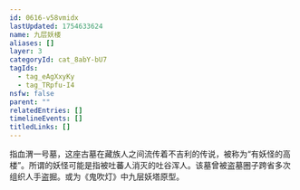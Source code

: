 ```yaml
---
id: 0616-v58vmidx
lastUpdated: 1754633624
name: 九层妖楼
aliases: []
layer: 3
categoryId: cat_8abY-bU7
tagIds:
  - tag_eAgXxyKy
  - tag_TRpfu-I4
nsfw: false
parent: ""
relatedEntries: []
timelineEvents: []
titledLinks: []
---
```


指血渭一号墓，这座古墓在藏族人之间流传着不吉利的传说，被称为“有妖怪的高楼”。所谓的妖怪可能是指被吐蕃人消灭的吐谷浑人。该墓曾被盗墓圈子跨省多次组织人手盗掘。或为《鬼吹灯》中九层妖塔原型。